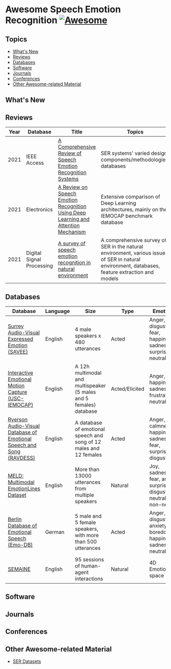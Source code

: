 # Awesome Speech Emotion Recognition [![Awesome](https://cdn.rawgit.com/sindresorhus/awesome/d7305f38d29fed78fa85652e3a63e154dd8e8829/media/badge.svg)](https://github.com/sindresorhus/awesome)

## Topics

* [What's New](#WhatsNew)
* [Reviews](#Reviews)
* [Databases](#Databases)
* [Software](#Software)
* [Journals](#Journals)
* [Conferences](#Conferences)
* [Other Awesome-related Material](#OtherAwesome)

## What's New

## Reviews
|Year| Database | Title | Topics |
| -- | -------- | ----- | ------ |
| 2021 | IEEE Access | [A Comprehensive Review of Speech Emotion Recognition Systems](https://doi.org/10.1109/ACCESS.2021.3068045) | SER systems' varied design components/methodologies, databases |
| 2021 | Electronics | [A Review on Speech Emotion Recognition Using Deep Learning and Attention Mechanism](https://www.mdpi.com/2079-9292/10/10/1163) | Extensive comparison of Deep Learning architectures, mainly on the IEMOCAP benchmark database | 
| 2021 | Digital Signal Processing | [A survey of speech emotion recognition in natural environment](https://doi.org/10.1016/j.dsp.2020.102951) | A comprehensive survey of SER in the natural environment, various issues of SER in natural environment, databases, feature extraction and models |

## Databases
|Database| Language | Size | Type | Emotions | Modalities | Resolution |
| ------ | -------- | ---- | ---- | -------- | ---------- | ---------- |
| [Surrey Audio-Visual Expressed Emotion (SAVEE)](http://kahlan.eps.surrey.ac.uk/savee/) | English | 4 male speakers x 480 utterances | Acted | Anger, disgust, fear, happiness, sadness, surprise, neutral | Audio/Visual | Audio: 44KHz - Mono - 16bit - .wav, Video: 256p - 60fps - .avi | 
| [Interactive Emotional Motion Capture (USC-IEMOCAP)](https://sail.usc.edu/iemocap/) | English | A 12h multimodal and multispeaker (5 males and 5 females) database | Acted/Elicited | Anger, happiness, sadness, frustration, neutral | Audio/Visual | Audio: 48KHz, Video: 120 fps |
| [Ryerson Audio-Visual Database of Emotional Speech and Song (RAVDESS)](https://smartlaboratory.org/ravdess/) | English | A database of emotional speech and song of 12 males and 12 females | Acted | Anger, calmness, happiness, sadness, fear, surprise, disgust | Audio/Visual | Audio: 48KHz - 16bit - .wav, Video: 720p - .mp4 | 
| [MELD: Multimodal EmotionLines Dataset](https://affective-meld.github.io/) | English | More than 13000 utterances from multiple speakers | Natural | Joy, sadness, fear, anger, surprise, disgust, neutral, non-neutral | Audio/Visual/Text | Audio: 16bit PCM - .wav |
| [Berlin Database of Emotional Speech (Emo-DB)](http://emodb.bilderbar.info/docu/) | German | 5 male and 5 female speakers, with more than 500 utterances | Acted | Anger, disgust, anxiety/fear, boredom, happiness, sadness, neutral | Audio | Audio: 48KHz, downsampled to 16KHz - .wav |
| [SEMAINE](https://semaine-db.eu/) | English | 95 sessions of human-agent interactions | Natural | 4D Emotional space | Audio/Visual/Text | N/A | 

## Software

## Journals

## Conferences

## Other Awesome-related Material

* [SER Datasets](https://superkogito.github.io/SER-datasets/#)
